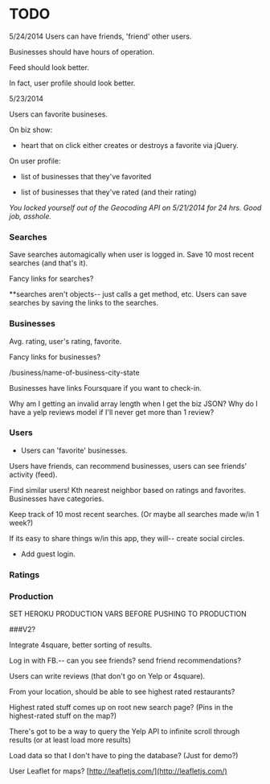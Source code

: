 # TODO

5/24/2014
Users can have friends, 'friend' other users.

Businesses should have hours of operation.

Feed should look better.

In fact, user profile should look better.



5/23/2014

Users can favorite busineses.

On biz show:

  * heart that on click either creates or destroys a favorite via jQuery.

On user profile:

  * list of businesses that they've favorited
  
  * list of businesses that they've rated (and their rating)



_You locked yourself out of the Geocoding API on 5/21/2014 for 24 hrs. Good job, asshole._ 


### Searches

Save searches automagically when user is logged in. Save 10 most recent searches (and that's it).



Fancy links for searches?

**searches aren't objects-- just calls a get method, etc. Users can save searches by saving the links to the searches.




### Businesses

Avg. rating, user's rating, favorite.



Fancy links for businesses?

/business/name-of-business-city-state

Businesses have links <!-- to Yelp if you want to review and --> Foursquare if you want to check-in.

Why am I getting an invalid array length when I get the biz JSON? Why do I have a yelp reviews model if I'll never get more than 1 review?


### Users

<!-- Add users. -->

* Users can 'favorite' businesses.

<!-- * Users can 'rate' businesses. -->

Users have friends, can recommend businesses, users can see friends' activity (feed).

Find similar users! Kth nearest neighbor based on ratings and favorites. Businesses have categories.


Keep track of 10 most recent searches. (Or maybe all searches made w/in 1 week?)

If its easy to share things w/in this app, they will-- create social circles.


* Add guest login.

### Ratings




### Production

SET HEROKU PRODUCTION VARS BEFORE PUSHING TO PRODUCTION



###V2?

Integrate 4square, better sorting of results.

Log in with FB.-- can you see friends? send friend recommendations?

Users can write reviews (that don't go on Yelp or 4square).

From your location, should be able to see highest rated restaurants? 

Highest rated stuff comes up on root new search page? (Pins in the highest-rated stuff on the map?)

There's got to be a way to query the Yelp API to infinite scroll through results (or at least load more results)

Load data so that I don't have to ping the database? (Just for demo?)


User Leaflet for maps? [http://leafletjs.com/](http://leafletjs.com/)